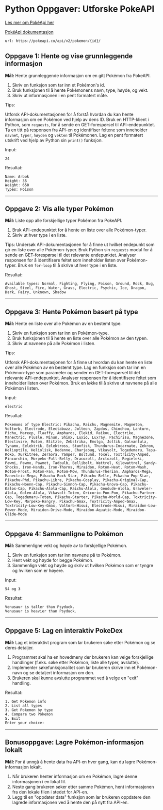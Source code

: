 # Python Oppgaver: Utforske PokeAPI
[Les mer om PokéApi her](https://pokeapi.co)

[PokéApi dokumentasjon](https://pokeapi.co/docs/v2#pokemon-section)
```bash
url: https://pokeapi.co/api/v2/pokemon/{id}/
```
## Oppgave 1: Hente og vise grunnleggende informasjon

**Mål:** Hente grunnleggende informasjon om en gitt Pokémon fra PokeAPI.

1. Skriv en funksjon som tar inn et Pokémon's id.
2. Bruk funksjonen til å hente Pokémonens navn, type, høyde, og vekt.
3. Skriv ut informasjonen i en pent formatert måte.

Tips:

Utforsk API-dokumentasjonen for å forstå hvordan du kan hente informasjon om en Pokémon ved hjelp av dens ID.
Bruk en HTTP-klient i Python, som `requests`, for å sende en GET-forespørsel til API-endepunktet.
Ta en titt på responsen fra API-en og identifiser feltene som inneholder `navnet`, `typer`, `høyden` og `vekten` til Pokémonen.
Lag en pent formatert utskrift ved hjelp av Python sin `print()` funksjon.

Input:
```
24
```
Resultat:
```
Name: Arbok
Height: 35
Weight: 650
Types: Poison
```

---

## Oppgave 2: Vis alle typer Pokémon

**Mål:** Liste opp alle forskjellige typer Pokémon fra PokeAPI.

1. Bruk API-endepunktet for å hente en liste over alle Pokémon-typer.
2. Skriv ut hver type i en liste.

Tips: 
Undersøk API-dokumentasjonen for å finne ut hvilket endepunkt som gir en liste over alle Pokémon-typer.
Bruk Python sin `requests` modul for å sende en GET-forespørsel til det relevante endepunktet.
Analyser responsen for å identifisere feltet som inneholder listen over Pokémon-typer.
Bruk en `for-loop` til å skrive ut hver type i en liste.

Resultat:
```
Available types: Normal, Fighting, Flying, Poison, Ground, Rock, Bug, Ghost, Steel, Fire, Water, Grass, Electric, Psychic, Ice, Dragon, Dark, Fairy, Unknown, Shadow
```
---

## Oppgave 3: Hente Pokémon basert på type

**Mål:** Hente en liste over alle Pokémon av en bestemt type.

1. Skriv en funksjon som tar inn en Pokémon-type.
2. Bruk funksjonen til å hente en liste over alle Pokémon av den typen.
3. Skriv ut navnene på alle Pokémon i listen.

Tips:

Utforsk API-dokumentasjonen for å finne ut hvordan du kan hente en liste over alle Pokémon av en bestemt type.
Lag en funksjon som tar inn en Pokémon-type som parameter og sender en GET-forespørsel til det relevante API-endepunktet.
Analyser responsen for å identifisere feltet som inneholder listen over Pokémon.
Bruk en løkke til å skrive ut navnene på alle Pokémon i listen.

Input:
```
electric
```
Resultat:
```
Pokemons of type Electric: Pikachu, Raichu, Magnemite, Magneton, Voltorb, Electrode, Electabuzz, Jolteon, Zapdos, Chinchou, Lanturn, Pichu, Mareep, Flaaffy, Ampharos, Elekid, Raikou, Electrike, Manectric, Plusle, Minun, Shinx, Luxio, Luxray, Pachirisu, Magnezone, Electivire, Rotom, Blitzle, Zebstrika, Emolga, Joltik, Galvantula, Tynamo, Eelektrik, Eelektross, Stunfisk, Thundurus-Incarnate, Zekrom, Helioptile, Heliolisk, Dedenne, Charjabug, Vikavolt, Togedemaru, Tapu-Koko, Xurkitree, Zeraora, Yamper, Boltund, Toxel, Toxtricity-Amped, Pincurchin, Morpeko-Full-Belly, Dracozolt, Arctozolt, Regieleki, Pawmi, Pawmo, Pawmot, Tadbulb, Bellibolt, Wattrel, Kilowattrel, Sandy-Shocks, Iron-Hands, Iron-Thorns, Miraidon, Rotom-Heat, Rotom-Wash, Rotom-Frost, Rotom-Fan, Rotom-Mow, Thundurus-Therian, Ampharos-Mega, Manectric-Mega, Pikachu-Rock-Star, Pikachu-Belle, Pikachu-Pop-Star, Pikachu-Phd, Pikachu-Libre, Pikachu-Cosplay, Pikachu-Original-Cap, Pikachu-Hoenn-Cap, Pikachu-Sinnoh-Cap, Pikachu-Unova-Cap, Pikachu-Kalos-Cap, Pikachu-Alola-Cap, Raichu-Alola, Geodude-Alola, Graveler-Alola, Golem-Alola, Vikavolt-Totem, Oricorio-Pom-Pom, Pikachu-Partner-Cap, Togedemaru-Totem, Pikachu-Starter, Pikachu-World-Cap, Toxtricity-Low-Key, Morpeko-Hangry, Pikachu-Gmax, Toxtricity-Amped-Gmax, Toxtricity-Low-Key-Gmax, Voltorb-Hisui, Electrode-Hisui, Miraidon-Low-Power-Mode, Miraidon-Drive-Mode, Miraidon-Aquatic-Mode, Miraidon-Glide-Mode
```
---

## Oppgave 4: Sammenligne to Pokémon

**Mål:** Sammenligne vekt og høyde av to forskjellige Pokémon.

1. Skriv en funksjon som tar inn navnene på to Pokémon.
2. Hent vekt og høyde for begge Pokémon.
3. Sammenlign vekt og høyde og skriv ut hvilken Pokémon som er tyngre og hvilken som er høyere.

Input:
```
54 og 3
```
Resultat:
```
Venusaur is taller than Psyduck.
Venusaur is heavier than Psyduck.
```
---

## Oppgave 5: Lag en interaktiv PokeDex

**Mål:** Lag et interaktivt program som lar brukeren søke etter Pokémon og se deres detaljer.

1. Programmet skal ha en hovedmeny der brukeren kan velge forskjellige handlinger (f.eks. søke etter Pokémon, liste alle typer, avslutte).
2. Implementer søkefunksjonalitet som lar brukeren skrive inn et Pokémon-navn og se detaljert informasjon om den.
3. Brukeren skal kunne avslutte programmet ved å velge en "exit" handling.

Resultat:
```
1. Get Pokemon info
2. List all types
3. Get Pokemon by type
4. Compare two Pokemon
5. Exit
Enter your choice: 
```
---

## Bonusoppgave: Lagre Pokémon-informasjon lokalt

**Mål:** For å unngå å hente data fra API-en hver gang, kan du lagre Pokémon-informasjon lokalt.

1. Når brukeren henter informasjon om en Pokémon, lagre denne informasjonen i en lokal fil.
2. Neste gang brukeren søker etter samme Pokémon, hent informasjonen fra den lokale filen i stedet for API-en.
3. Legg til en "oppdater data" funksjon som lar brukeren oppdatere den lagrede informasjonen ved å hente den på nytt fra API-en.

